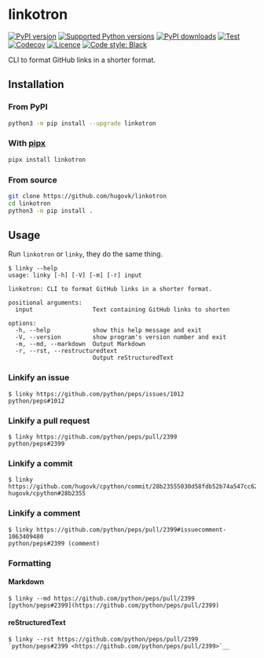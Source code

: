 # linkotron

[![PyPI version](https://img.shields.io/pypi/v/linkotron.svg?logo=pypi&logoColor=FFE873)](https://pypi.org/project/linkotron/)
[![Supported Python versions](https://img.shields.io/pypi/pyversions/linkotron.svg?logo=python&logoColor=FFE873)](https://pypi.org/project/linkotron/)
[![PyPI downloads](https://img.shields.io/pypi/dm/linkotron.svg)](https://pypistats.org/packages/linkotron)
[![Test](https://github.com/hugovk/linkotron/actions/workflows/test.yml/badge.svg)](https://github.com/hugovk/linkotron/actions)
[![Codecov](https://codecov.io/gh/hugovk/linkotron/branch/main/graph/badge.svg)](https://codecov.io/gh/hugovk/linkotron)
[![Licence](https://img.shields.io/github/license/hugovk/linkotron.svg)](LICENSE.txt)
[![Code style: Black](https://img.shields.io/badge/code%20style-Black-000000.svg)](https://github.com/psf/black)

CLI to format GitHub links in a shorter format.

## Installation

### From PyPI

```bash
python3 -m pip install --upgrade linkotron
```

### With [pipx][pipx]

```bash
pipx install linkotron
```

[pipx]: https://github.com/pypa/pipx

### From source

```bash
git clone https://github.com/hugovk/linkotron
cd linkotron
python3 -m pip install .
```

## Usage

Run `linkotron` or `linky`, they do the same thing.

<!-- [[[cog
from linkotron.scripts.run_command import run
run("linky --help")
]]] -->

```console
$ linky --help
usage: linky [-h] [-V] [-m] [-r] input

linkotron: CLI to format GitHub links in a shorter format.

positional arguments:
  input                 Text containing GitHub links to shorten

options:
  -h, --help            show this help message and exit
  -V, --version         show program's version number and exit
  -m, --md, --markdown  Output Markdown
  -r, --rst, --restructuredtext
                        Output reStructuredText
```

<!-- [[[end]]] -->

### Linkify an issue

<!-- [[[cog
from linkotron.scripts.run_command import run
run("linky https://github.com/python/peps/issues/1012")
]]] -->

```console
$ linky https://github.com/python/peps/issues/1012
python/peps#1012
```

<!-- [[[end]]] -->

### Linkify a pull request

<!-- [[[cog
from linkotron.scripts.run_command import run
run("linky https://github.com/python/peps/pull/2399")
]]] -->

```console
$ linky https://github.com/python/peps/pull/2399
python/peps#2399
```

<!-- [[[end]]] -->

### Linkify a commit

<!-- [[[cog
from linkotron.scripts.run_command import run
run("linky https://github.com/hugovk/cpython/commit/28b23555030d58fdb52b74a547cc621c49690de0")
]]] -->

```console
$ linky https://github.com/hugovk/cpython/commit/28b23555030d58fdb52b74a547cc621c49690de0
hugovk/cpython#28b2355
```

<!-- [[[end]]] -->

### Linkify a comment

<!-- [[[cog
from linkotron.scripts.run_command import run
run("linky https://github.com/python/peps/pull/2399#issuecomment-1063409480")
]]] -->

```console
$ linky https://github.com/python/peps/pull/2399#issuecomment-1063409480
python/peps#2399 (comment)
```

<!-- [[[end]]] -->

### Formatting

#### Markdown

<!-- [[[cog
run("linky --md https://github.com/python/peps/pull/2399")
from linkotron.scripts.run_command import run
]]] -->

```console
$ linky --md https://github.com/python/peps/pull/2399
[python/peps#2399](https://github.com/python/peps/pull/2399)
```

<!-- [[[end]]] -->

#### reStructuredText

<!-- [[[cog
from linkotron.scripts.run_command import run
run("linky --rst https://github.com/python/peps/pull/2399")
]]] -->

```console
$ linky --rst https://github.com/python/peps/pull/2399
`python/peps#2399 <https://github.com/python/peps/pull/2399>`__
```

<!-- [[[end]]] -->
